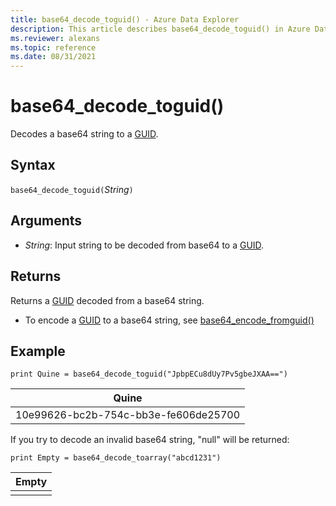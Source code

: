 ```yaml
---
title: base64_decode_toguid() - Azure Data Explorer
description: This article describes base64_decode_toguid() in Azure Data Explorer.
ms.reviewer: alexans
ms.topic: reference 
ms.date: 08/31/2021
---
```

# base64_decode_toguid()

Decodes a base64 string to a [GUID](./scalar-data-types/guid.md).

## Syntax

`base64_decode_toguid(`*String*`)`

## Arguments

* *String*: Input string to be decoded from base64 to a [GUID](./scalar-data-types/guid.md). 

## Returns

Returns a [GUID](./scalar-data-types/guid.md) decoded from a base64 string.

* To encode a [GUID](./scalar-data-types/guid.md) to a base64 string, see [base64_encode_fromguid()](base64-encode-fromguid-function.md)

## Example

<!-- csl: https://help.kusto.windows.net/Samples -->
```kusto
print Quine = base64_decode_toguid("JpbpECu8dUy7Pv5gbeJXAA==")  
```

|Quine|
|-----|
|10e99626-bc2b-754c-bb3e-fe606de25700|

If you try to decode an invalid base64 string, "null" will be returned:

<!-- csl: https://help.kusto.windows.net/Samples -->
```kusto
print Empty = base64_decode_toarray("abcd1231")
```

|Empty|
|-----|
||
